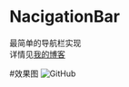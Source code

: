 # NacigationBar
最简单的导航栏实现
<br>
详情见[我的博客](http://blog.csdn.net/qwe511455842/article/details/50346945)
<br>

#效果图
![GitHub](https://github.com/AriaLyy/BlogDemo/blob/master/NavigationBarDemo/img/navigation_bar.gif "GitHub,Social Coding")
